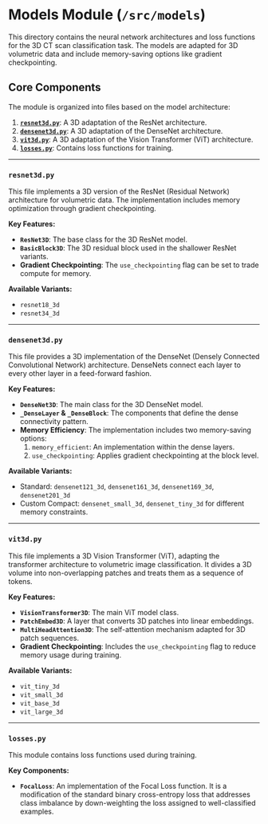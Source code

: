 # Models Module (`/src/models`)

This directory contains the neural network architectures and loss functions for the 3D CT scan classification task. The models are adapted for 3D volumetric data and include memory-saving options like gradient checkpointing.

## Core Components

The module is organized into files based on the model architecture:

1.  [**`resnet3d.py`**](https://www.google.com/search?q=%23resnet3dpy): A 3D adaptation of the ResNet architecture.
2.  [**`densenet3d.py`**](https://www.google.com/search?q=%23densenet3dpy): A 3D adaptation of the DenseNet architecture.
3.  [**`vit3d.py`**](https://www.google.com/search?q=%23vit3dpy): A 3D adaptation of the Vision Transformer (ViT) architecture.
4.  [**`losses.py`**](https://www.google.com/search?q=%23lossespy): Contains loss functions for training.

-----

### `resnet3d.py`

This file implements a 3D version of the ResNet (Residual Network) architecture for volumetric data. The implementation includes memory optimization through gradient checkpointing.

**Key Features:**

  * **`ResNet3D`**: The base class for the 3D ResNet model.
  * **`BasicBlock3D`**: The 3D residual block used in the shallower ResNet variants.
  * **Gradient Checkpointing**: The `use_checkpointing` flag can be set to trade compute for memory.

**Available Variants:**

  * `resnet18_3d`
  * `resnet34_3d`

-----

### `densenet3d.py`

This file provides a 3D implementation of the DenseNet (Densely Connected Convolutional Network) architecture. DenseNets connect each layer to every other layer in a feed-forward fashion.

**Key Features:**

  * **`DenseNet3D`**: The main class for the 3D DenseNet model.
  * **`_DenseLayer` & `_DenseBlock`**: The components that define the dense connectivity pattern.
  * **Memory Efficiency**: The implementation includes two memory-saving options:
    1.  `memory_efficient`: An implementation within the dense layers.
    2.  `use_checkpointing`: Applies gradient checkpointing at the block level.

**Available Variants:**

  * Standard: `densenet121_3d`, `densenet161_3d`, `densenet169_3d`, `densenet201_3d`
  * Custom Compact: `densenet_small_3d`, `densenet_tiny_3d` for different memory constraints.

-----

### `vit3d.py`

This file implements a 3D Vision Transformer (ViT), adapting the transformer architecture to volumetric image classification. It divides a 3D volume into non-overlapping patches and treats them as a sequence of tokens.

**Key Features:**

  * **`VisionTransformer3D`**: The main ViT model class.
  * **`PatchEmbed3D`**: A layer that converts 3D patches into linear embeddings.
  * **`MultiHeadAttention3D`**: The self-attention mechanism adapted for 3D patch sequences.
  * **Gradient Checkpointing**: Includes the `use_checkpointing` flag to reduce memory usage during training.

**Available Variants:**

  * `vit_tiny_3d`
  * `vit_small_3d`
  * `vit_base_3d`
  * `vit_large_3d`

-----

### `losses.py`

This module contains loss functions used during training.

**Key Components:**

  * **`FocalLoss`**: An implementation of the Focal Loss function. It is a modification of the standard binary cross-entropy loss that addresses class imbalance by down-weighting the loss assigned to well-classified examples.